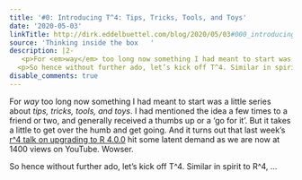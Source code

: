 ```yaml
---
title: '#0: Introducing T^4: Tips, Tricks, Tools, and Toys'
date: '2020-05-03'
linkTitle: http://dirk.eddelbuettel.com/blog/2020/05/03#000_introducing_t4
source: 'Thinking inside the box   '
description: |2-
   <p>For <em>way</em> too long now something I had meant to start was a little series about <em>tips, tricks, tools, and toys</em>. I had mentioned the idea a few times to a friend or two, and generally received a thumbs up or a ‘go for it’. But it takes a little to get over the humb and get going. And it turns out that last week’s <a href="http://dirk.eddelbuettel.com/blog/2020/04/26#026_upgrade_to_R400">r^4 talk on upgrading to R 4.0.0</a> hit some latent demand as we are now at 1400 views on YouTube. Wowser.</p>
  <p>So hence without further ado, let’s kick off T^4. Similar in spirit to R^4, ...
disable_comments: true
---
```

 <p>For <em>way</em> too long now something I had meant to start was a little series about <em>tips, tricks, tools, and toys</em>. I had mentioned the idea a few times to a friend or two, and generally received a thumbs up or a ‘go for it’. But it takes a little to get over the humb and get going. And it turns out that last week’s <a href="http://dirk.eddelbuettel.com/blog/2020/04/26#026_upgrade_to_R400">r^4 talk on upgrading to R 4.0.0</a> hit some latent demand as we are now at 1400 views on YouTube. Wowser.</p>
<p>So hence without further ado, let’s kick off T^4. Similar in spirit to R^4, ...